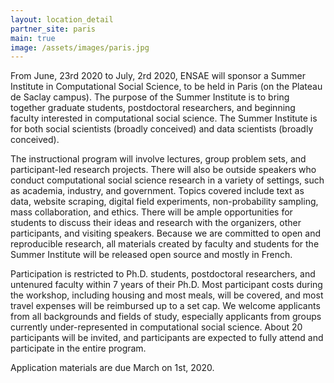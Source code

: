 ```yaml
---
layout: location_detail
partner_site: paris
main: true
image: /assets/images/paris.jpg
---
```


From June, 23rd 2020 to July, 2rd 2020, ENSAE will sponsor a Summer Institute in Computational Social Science, to be held in Paris (on the Plateau de Saclay campus). The purpose of the Summer Institute is to bring together graduate students, postdoctoral researchers, and beginning faculty interested in computational social science. The Summer Institute is for both social scientists (broadly conceived) and data scientists (broadly conceived). 

The instructional program will involve lectures, group problem sets, and participant-led research projects. There will also be outside speakers who conduct computational social science research in a variety of settings, such as academia, industry, and government. Topics covered include text as data, website scraping, digital field experiments, non-probability sampling, mass collaboration, and ethics. There will be ample opportunities for students to discuss their ideas and research with the organizers, other participants, and visiting speakers. Because we are committed to open and reproducible research, all materials created by faculty and students for the Summer Institute will be released open source and mostly in French.

Participation is restricted to Ph.D. students, postdoctoral researchers, and untenured faculty within 7 years of their Ph.D. Most participant costs during the workshop, including housing and most meals, will be covered, and most travel expenses will be reimbursed up to a set cap. We welcome applicants from all backgrounds and fields of study, especially applicants from groups currently under-represented in computational social science. About 20 participants will be invited, and participants are expected to fully attend and participate in the entire program.

Application materials are due March on 1st, 2020.
